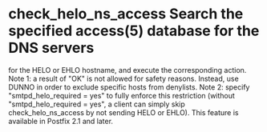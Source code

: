 # check_helo_ns_access Search the specified access(5) database for the DNS servers
for the HELO or EHLO hostname, and execute the corresponding action.
Note 1: a result of "OK" is not allowed for safety reasons. Instead,
use DUNNO in order to exclude specific hosts from denylists.  Note
2: specify "smtpd_helo_required = yes" to fully enforce this
restriction (without "smtpd_helo_required = yes", a client can
simply skip check_helo_ns_access by not sending HELO or EHLO). This
feature is available in Postfix 2.1 and later.
